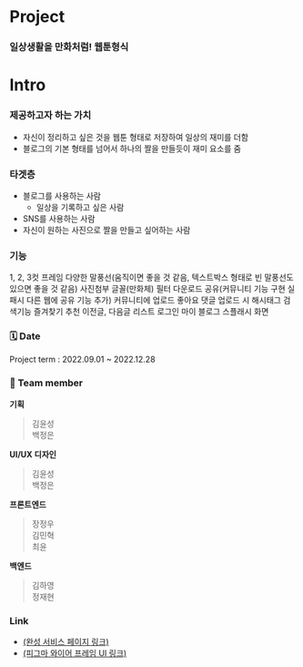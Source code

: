 # Project
### 일상생활을 만화처럼! 웹툰형식

# Intro
### 제공하고자 하는 가치
- 자신이 정리하고 싶은 것을 웹툰 형태로 저장하여 일상의 재미를 더함
- 블로그의 기본 형태를 넘어서 하나의 짤을 만들듯이 재미 요소를 줌

### 타겟층
- 블로그를 사용하는 사람
  - 일상을 기록하고 싶은 사람
- SNS를 사용하는 사람
- 자신이 원하는 사진으로 짤을 만들고 싶어하는 사람

### 기능
  1, 2, 3컷 프레임
  다양한 말풍선(움직이면 좋을 것 같음, 텍스트박스 형태로 빈 말풍선도 있으면 좋을 것 같음)
  사진첨부
  글꼴(만화체)
  필터
  다운로드
  공유(커뮤니티 기능 구현 실패시 다른 웹에 공유 기능 추가)
  커뮤니티에 업로드
  좋아요
  댓글
  업로드 시 해시태그
  검색기능
  즐겨찾기
  추천
  이전글, 다음글 리스트
  로그인
  마이 블로그
  스플래시 화면
  
### 🗓️ Date 
Project term : 2022.09.01 ~ 2022.12.28 </br>
### 👥 Team member 
**기획** 
> 김윤성 <br>
> 백정은

**UI/UX 디자인**
> 김윤성 <br>
> 백정은

**프론트엔드**
> 장정우 <br>
> 김민혁 <br>
> 최윤

**백엔드**
> 김하영<br>
> 정재현

### Link
- [(완성 서비스 페이지 링크)](https://cartoonblog.netlify.app/)
- [(피그마 와이어 프레임 UI 링크)](https://www.figma.com/file/XxZm4zREMR8kC2l8aHULMR/%EB%A9%8B%EC%82%AC-%EC%9E%A5%ED%94%84?type=design&node-id=212%3A80&t=V9YVoETz6ynZghPp-1)
